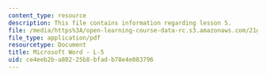 ```yaml
---
content_type: resource
description: This file contains information regarding lesson 5.
file: /media/https%3A/open-learning-course-data-rc.s3.amazonaws.com/21g-110-chinese-iv-streamlined-spring-2004/ce4eeb2ba80225b8bfadb78e4e083796_MIT21G_110S04_L5.pdf
file_type: application/pdf
resourcetype: Document
title: Microsoft Word - L-5
uid: ce4eeb2b-a802-25b8-bfad-b78e4e083796
---
```

